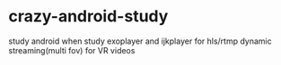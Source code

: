 # crazy-android-study
study android when study exoplayer and ijkplayer for hls/rtmp dynamic streaming(multi fov) for VR videos
